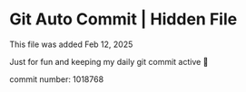 # Git Auto Commit | Hidden File

This file was added Feb 12, 2025

Just for fun and keeping my daily git commit active 🤪

commit number: 1018768
